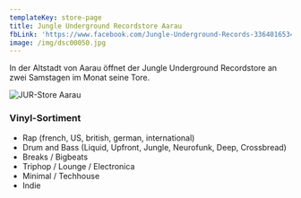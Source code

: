 ```yaml
---
templateKey: store-page
title: Jungle Underground Recordstore Aarau
fbLink: 'https://www.facebook.com/Jungle-Underground-Records-336401653403334/'
image: /img/dsc00050.jpg
---
```

In der Altstadt von Aarau öffnet der Jungle Underground Recordstore an zwei Samstagen im Monat seine Tore. 

![](/img/record-store.jpg "JUR-Store Aarau")

### Vinyl-Sortiment

* Rap (french, US, british, german, international) 
* Drum and Bass  (Liquid, Upfront, Jungle, Neurofunk, Deep, Crossbread) 
* Breaks / Bigbeats
* Triphop / Lounge / Electronica
* Minimal / Techhouse
* Indie
